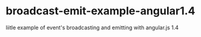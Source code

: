 # broadcast-emit-example-angular1.4

liitle example of event's broadcasting and emitting with angular.js 1.4
